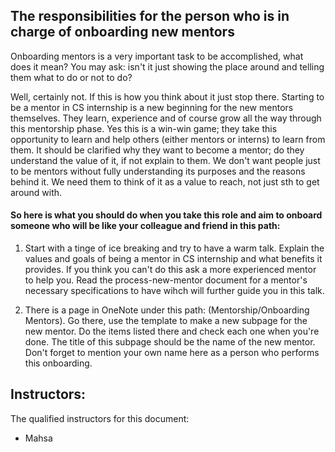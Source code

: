 ## The responsibilities for the person who is in charge of onboarding new mentors

Onboarding mentors is a very important task to be accomplished, what does it mean? You may ask: isn't it just showing the place around and telling them what to do or not to do?

Well, certainly not. If this is how you think about it just stop there. Starting to be a mentor in CS internship is a new beginning for the new mentors themselves. They learn,
experience and of course grow all the way through this mentorship phase. Yes this is a win-win game; they take this opportunity to learn and help others (either mentors or interns)
to learn from them. It should be clarified why they want to become a mentor; do they understand the value of it, if not explain to them. We don't want people just to be mentors 
without fully understanding its purposes and the reasons behind it. We need them to think of it as a value to reach, not just sth to get around with.

#### So here is what you should do when you take this role and aim to onboard someone who will be like your colleague and friend in this path:

1. Start with a tinge of ice breaking and try to have a warm talk. Explain the values and goals of being a mentor in CS internship and what benefits it provides. If you think you
can't do this ask a more experienced mentor to help you. Read the process-new-mentor document for a mentor's necessary specifications to have wihch will further guide you in this  talk.

2. There is a page in OneNote under this path: (Mentorship/Onboarding Mentors). Go there, use the template to make a new subpage for the new mentor. Do the items listed there
and check each one when you're done. The title of this subpage should be the name of the new mentor. Don't forget to mention your own name here as a person who performs this 
onboarding.


## Instructors:
The qualified instructors for this document:
 - Mahsa
